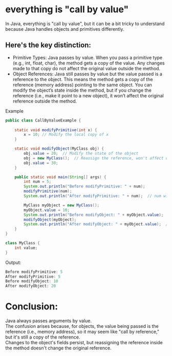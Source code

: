 # everything is "call by value"

In Java, everything is "call by value", but it can be a bit tricky to understand because Java handles objects and primitives differently.

## Here's the key distinction:

- Primitive Types: Java passes by value. When you pass a primitive type (e.g., int, float, char), the method gets a copy of the value. Any changes made to that copy do not affect the original value outside the method.
- Object References: Java still passes by value but the value passed is a reference to the object. This means the method gets a copy of the reference (memory address) pointing to the same object. You can modify the object’s state inside the method, but if you change the reference (i.e., make it point to a new object), it won’t affect the original reference outside the method.



Example 

```java
public class CallByValueExample {
    
    static void modifyPrimitive(int x) {
        x = 10; // Modify the local copy of x
    }

    static void modifyObject(MyClass obj) {
        obj.value = 20;  // Modify the state of the object
        obj = new MyClass();  // Reassign the reference, won't affect original
        obj.value = 30;
    }

    public static void main(String[] args) {
        int num = 5;
        System.out.println("Before modifyPrimitive: " + num);
        modifyPrimitive(num);
        System.out.println("After modifyPrimitive: " + num);  // num will remain 5

        MyClass myObject = new MyClass();
        myObject.value = 10;
        System.out.println("Before modifyObject: " + myObject.value);
        modifyObject(myObject);
        System.out.println("After modifyObject: " + myObject.value);  // myObject.value will be 20
    }
}

class MyClass {
    int value;
}

```

Output: 

```java
Before modifyPrimitive: 5
After modifyPrimitive: 5
Before modifyObject: 10
After modifyObject: 20

```

# Conclusion: 

Java always passes arguments by value.  
The confusion arises because, for objects, the value being passed is the reference (i.e., memory address), 
so it may seem like "call by reference," but it's still a copy of the reference.  
Changes to the object's fields persist, but reassigning the reference inside the method doesn't change the original reference.



